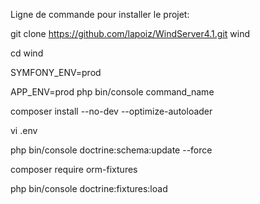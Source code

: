 Ligne de commande pour installer le projet: 

git clone https://github.com/lapoiz/WindServer4.1.git wind

cd wind

SYMFONY_ENV=prod

APP_ENV=prod php bin/console command_name

composer install --no-dev --optimize-autoloader

vi .env

php bin/console doctrine:schema:update --force

composer require orm-fixtures

php bin/console doctrine:fixtures:load